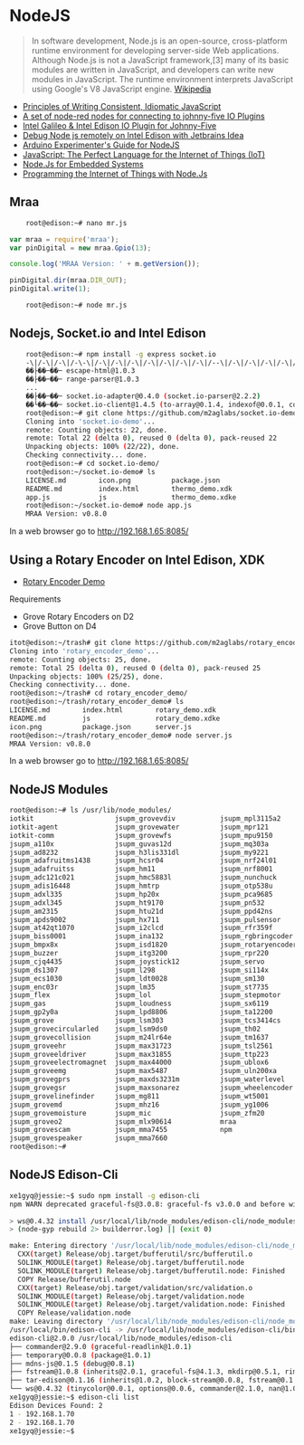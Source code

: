 # NodeJS

> In software development, Node.js is an open-source, cross-platform runtime environment for developing server-side Web applications. Although Node.js is not a JavaScript framework,[3] many of its basic modules are written in JavaScript, and developers can write new modules in JavaScript. The runtime environment interprets JavaScript using Google's V8 JavaScript engine. [Wikipedia](https://en.wikipedia.org/wiki/Node.js)

- [Principles of Writing Consistent, Idiomatic JavaScript](https://github.com/rwaldron/idiomatic.js)
- [A set of node-red nodes for connecting to johnny-five IO Plugins](https://github.com/monteslu/node-red-contrib-gpio)
- [Intel Galileo & Intel Edison IO Plugin for Johnny-Five](https://github.com/rwaldron/galileo-io/)
- [Debug Node js remotely on Intel Edison with Jetbrains Idea](https://m2aglabs.com/2015/11/04/debug-node-js-remotely-on-intel-edison-with-jetbrains-idea/)
- [Arduino Experimenter's Guide for NodeJS](http://node-ardx.org/)
- [JavaScript: The Perfect Language for the Internet of Things (IoT)](https://blog.jscrambler.com/javascript-the-perfect-language-for-the-internet-of-things-iot/)
- [Node.Js for Embedded Systems](http://embeddednodejs.com/chapters.html)
- [Programming the Internet of Things with Node.Js](http://cdn.oreillystatic.com/en/assets/1/event/127/Programming%20the%20Internet%20of%20Things%20with%20Node_js%20and%20HTML5%20Presentation.pdf)

## Mraa

```sh
    root@edison:~# nano mr.js
```

```js
var mraa = require('mraa');
var pinDigital = new mraa.Gpio(13);

console.log('MRAA Version: ' + m.getVersion());

pinDigital.dir(mraa.DIR_OUT);
pinDigital.write(1);
```

```sh
    root@edison:~# node mr.js
```

## Nodejs, Socket.io and Intel Edison

```sh
    root@edison:~# npm install -g express socket.io
    -\|/-\|/-\|/-\-\|/-\|/-\|/-\|/-\|/-\|/-\|/-\|/--\|/-\|/-\|/-\|/-\|/-\|/-\|/-\|/-\|/-\|/-\|/-\|/-\|/-\|/-\|/-\|/-\|/-\|/-\s
    ��├��─��─ escape-html@1.0.3
    ��├��─��─ range-parser@1.0.3
    ...
    ��├��─��─ socket.io-adapter@0.4.0 (socket.io-parser@2.2.2)
    ��└��─��─ socket.io-client@1.4.5 (to-array@0.1.4, indexof@0.0.1, component-
    root@edison:~# git clone https://github.com/m2aglabs/socket.io-demo.git
    Cloning into 'socket.io-demo'...
    remote: Counting objects: 22, done.
    remote: Total 22 (delta 0), reused 0 (delta 0), pack-reused 22
    Unpacking objects: 100% (22/22), done.
    Checking connectivity... done.
    root@edison:~# cd socket.io-demo/
    root@edison:~/socket.io-demo# ls
    LICENSE.md        icon.png          package.json
    README.md         index.html        thermo_demo.xdk
    app.js            js                thermo_demo.xdke
    root@edison:~/socket.io-demo# node app.js 
    MRAA Version: v0.8.0
```

In a web browser go to http://192.168.1.65:8085/

## Using a Rotary Encoder on Intel Edison, XDK

- [Rotary Encoder Demo](https://github.com/m2aglabs/rotary_encoder_demo)

Requirements

- Grove Rotary Encoders on D2
- Grove Button on D4

```sh
itot@edison:~/trash# git clone https://github.com/m2aglabs/rotary_encoder_demo.g 
Cloning into 'rotary_encoder_demo'...
remote: Counting objects: 25, done.
remote: Total 25 (delta 0), reused 0 (delta 0), pack-reused 25
Unpacking objects: 100% (25/25), done.
Checking connectivity... done.
root@edison:~/trash# cd rotary_encoder_demo/
root@edison:~/trash/rotary_encoder_demo# ls
LICENSE.md        index.html        rotary_demo.xdk
README.md         js                rotary_demo.xdke
icon.png          package.json      server.js
root@edison:~/trash/rotary_encoder_demo# node server.js 
MRAA Version: v0.8.0
```

In a web browser go to http://192.168.1.65:8085/

## NodeJS Modules

```sh
root@edison:~# ls /usr/lib/node_modules/
iotkit                    jsupm_grovevdiv           jsupm_mpl3115a2
iotkit-agent              jsupm_grovewater          jsupm_mpr121
iotkit-comm               jsupm_grovewfs            jsupm_mpu9150
jsupm_a110x               jsupm_guvas12d            jsupm_mq303a
jsupm_ad8232              jsupm_h3lis331dl          jsupm_my9221
jsupm_adafruitms1438      jsupm_hcsr04              jsupm_nrf24l01
jsupm_adafruitss          jsupm_hm11                jsupm_nrf8001
jsupm_adc121c021          jsupm_hmc5883l            jsupm_nunchuck
jsupm_adis16448           jsupm_hmtrp               jsupm_otp538u
jsupm_adxl335             jsupm_hp20x               jsupm_pca9685
jsupm_adxl345             jsupm_ht9170              jsupm_pn532
jsupm_am2315              jsupm_htu21d              jsupm_ppd42ns
jsupm_apds9002            jsupm_hx711               jsupm_pulsensor
jsupm_at42qt1070          jsupm_i2clcd              jsupm_rfr359f
jsupm_biss0001            jsupm_ina132              jsupm_rgbringcoder
jsupm_bmpx8x              jsupm_isd1820             jsupm_rotaryencoder
jsupm_buzzer              jsupm_itg3200             jsupm_rpr220
jsupm_cjq4435             jsupm_joystick12          jsupm_servo
jsupm_ds1307              jsupm_l298                jsupm_si114x
jsupm_ecs1030             jsupm_ldt0028             jsupm_sm130
jsupm_enc03r              jsupm_lm35                jsupm_st7735
jsupm_flex                jsupm_lol                 jsupm_stepmotor
jsupm_gas                 jsupm_loudness            jsupm_sx6119
jsupm_gp2y0a              jsupm_lpd8806             jsupm_ta12200
jsupm_grove               jsupm_lsm303              jsupm_tcs3414cs
jsupm_grovecircularled    jsupm_lsm9ds0             jsupm_th02
jsupm_grovecollision      jsupm_m24lr64e            jsupm_tm1637
jsupm_groveehr            jsupm_max31723            jsupm_tsl2561
jsupm_groveeldriver       jsupm_max31855            jsupm_ttp223
jsupm_groveelectromagnet  jsupm_max44000            jsupm_ublox6
jsupm_groveemg            jsupm_max5487             jsupm_uln200xa
jsupm_grovegprs           jsupm_maxds3231m          jsupm_waterlevel
jsupm_grovegsr            jsupm_maxsonarez          jsupm_wheelencoder
jsupm_grovelinefinder     jsupm_mg811               jsupm_wt5001
jsupm_grovemd             jsupm_mhz16               jsupm_yg1006
jsupm_grovemoisture       jsupm_mic                 jsupm_zfm20
jsupm_groveo2             jsupm_mlx90614            mraa
jsupm_grovescam           jsupm_mma7455             npm
jsupm_grovespeaker        jsupm_mma7660
root@edison:~# 
```

## NodeJS Edison-Cli

```sh
xe1gyq@jessie:~$ sudo npm install -g edison-cli
npm WARN deprecated graceful-fs@3.0.8: graceful-fs v3.0.0 and before will fail on node releases >= v6.0. Please update to graceful-fs@^4.0.0 as soon as possible. Use 'npm ls graceful-fs' to find it in the tree.
 
> ws@0.4.32 install /usr/local/lib/node_modules/edison-cli/node_modules/ws
> (node-gyp rebuild 2> builderror.log) || (exit 0)

make: Entering directory '/usr/local/lib/node_modules/edison-cli/node_modules/ws/build'
  CXX(target) Release/obj.target/bufferutil/src/bufferutil.o
  SOLINK_MODULE(target) Release/obj.target/bufferutil.node
  SOLINK_MODULE(target) Release/obj.target/bufferutil.node: Finished
  COPY Release/bufferutil.node
  CXX(target) Release/obj.target/validation/src/validation.o
  SOLINK_MODULE(target) Release/obj.target/validation.node
  SOLINK_MODULE(target) Release/obj.target/validation.node: Finished
  COPY Release/validation.node
make: Leaving directory '/usr/local/lib/node_modules/edison-cli/node_modules/ws/build'
/usr/local/bin/edison-cli -> /usr/local/lib/node_modules/edison-cli/bin/edison-cli
edison-cli@2.0.0 /usr/local/lib/node_modules/edison-cli
├── commander@2.9.0 (graceful-readlink@1.0.1)
├── temporary@0.0.8 (package@1.0.1)
├── mdns-js@0.1.5 (debug@0.8.1)
├── fstream@1.0.8 (inherits@2.0.1, graceful-fs@4.1.3, mkdirp@0.5.1, rimraf@2.5.2)
├── tar-edison@0.1.16 (inherits@1.0.2, block-stream@0.0.8, fstream@0.1.31)
└── ws@0.4.32 (tinycolor@0.0.1, options@0.0.6, commander@2.1.0, nan@1.0.0)
xe1gyq@jessie:~$ edison-cli list
Edison Devices Found: 2
1 - 192.168.1.70
2 - 192.168.1.70
xe1gyq@jessie:~$ 
```